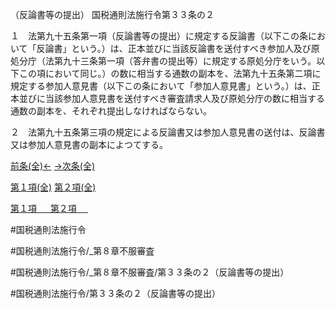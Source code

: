（反論書等の提出）
国税通則法施行令第３３条の２

１　法第九十五条第一項（反論書等の提出）に規定する反論書（以下この条において「反論書」という。）は、正本並びに当該反論書を送付すべき参加人及び原処分庁（法第九十三条第一項（答弁書の提出等）に規定する原処分庁をいう。以下この項において同じ。）の数に相当する通数の副本を、法第九十五条第二項に規定する参加人意見書（以下この条において「参加人意見書」という。）は、正本並びに当該参加人意見書を送付すべき審査請求人及び原処分庁の数に相当する通数の副本を、それぞれ提出しなければならない。

２　法第九十五条第三項の規定による反論書又は参加人意見書の送付は、反論書又は参加人意見書の副本によつてする。

[前条(全)←](国税通則法施行＿令＿第３３条_.md)    [→次条(全)](国税通則法施行＿令＿第３３条の３_.md)

[第１項(全)](国税通則法施行＿令＿第３３条の２第１項_.md)  [第２項(全)](国税通則法施行＿令＿第３３条の２第２項_.md)  

[第１項 　 ](国税通則法施行＿令＿第３３条の２第１項.md)  [第２項 　 ](国税通則法施行＿令＿第３３条の２第２項.md)  

#国税通則法施行令

#国税通則法施行令/_第８章不服審査

#国税通則法施行令/_第８章不服審査/第３３条の２（反論書等の提出）

#国税通則法施行令/第３３条の２（反論書等の提出）

